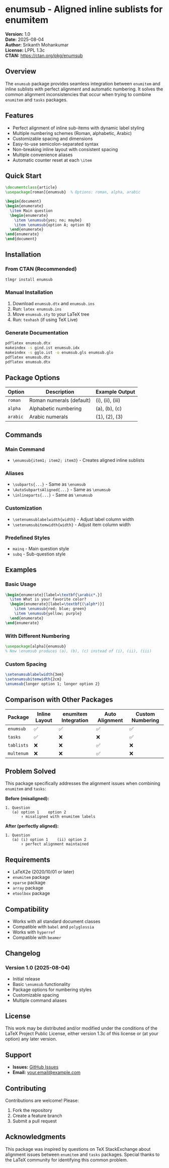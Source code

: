 # enumsub - Aligned inline sublists for enumitem

**Version:** 1.0  
**Date:** 2025-08-04  
**Author:** Srikanth Mohankumar  
**License:** LPPL 1.3c  
**CTAN:** https://ctan.org/pkg/enumsub  

## Overview

The `enumsub` package provides seamless integration between `enumitem` and inline sublists with perfect alignment and automatic numbering. It solves the common alignment inconsistencies that occur when trying to combine `enumitem` and `tasks` packages.

## Features

- Perfect alignment of inline sub-items with dynamic label styling
- Multiple numbering schemes (Roman, alphabetic, Arabic)
- Customizable spacing and dimensions
- Easy-to-use semicolon-separated syntax
- Non-breaking inline layout with consistent spacing
- Multiple convenience aliases
- Automatic counter reset at each `\item`

## Quick Start

```latex
\documentclass{article}
\usepackage[roman]{enumsub}  % Options: roman, alpha, arabic

\begin{document}
\begin{enumerate}
  \item Main question
  \begin{enumerate}
    \item \enumsub{yes; no; maybe}
    \item \enumsub{option A; option B}
  \end{enumerate}
\end{enumerate}
\end{document}
```

## Installation

### From CTAN (Recommended)
```bash
tlmgr install enumsub
```

### Manual Installation
1. Download `enumsub.dtx` and `enumsub.ins`
2. Run: `latex enumsub.ins`
3. Move `enumsub.sty` to your LaTeX tree
4. Run: `texhash` (if using TeX Live)

### Generate Documentation
```bash
pdflatex enumsub.dtx
makeindex -s gind.ist enumsub.idx
makeindex -s gglo.ist -o enumsub.gls enumsub.glo
pdflatex enumsub.dtx
pdflatex enumsub.dtx
```

## Package Options

| Option   | Description                    | Example Output |
|----------|--------------------------------|----------------|
| `roman`  | Roman numerals (default)      | (i), (ii), (iii) |
| `alpha`  | Alphabetic numbering           | (a), (b), (c) |
| `arabic` | Arabic numerals                | (1), (2), (3) |

## Commands

### Main Command
- `\enumsub{item1; item2; item3}` - Creates aligned inline sublists

### Aliases
- `\subparts{...}` - Same as `\enumsub`
- `\AutoSubpartsAligned{...}` - Same as `\enumsub`
- `\inlineparts{...}` - Same as `\enumsub`

### Customization
- `\setenumsublabelwidth{width}` - Adjust label column width
- `\setenumsubitemwidth{width}` - Adjust item column width

### Predefined Styles
- `mainq` - Main question style
- `subq` - Sub-question style

## Examples

### Basic Usage
```latex
\begin{enumerate}[label=\textbf{\arabic*.}]
  \item What is your favorite color?
  \begin{enumerate}[label=\textbf{(\alph*)}]
    \item \enumsub{red; blue; green}
    \item \enumsub{yellow; purple}
  \end{enumerate}
\end{enumerate}
```

### With Different Numbering
```latex
\usepackage[alpha]{enumsub}
% Now \enumsub produces (a), (b), (c) instead of (i), (ii), (iii)
```

### Custom Spacing
```latex
\setenumsublabelwidth{3em}
\setenumsubitemwidth{2cm}
\enumsub{longer option 1; longer option 2}
```

## Comparison with Other Packages

| Package | Inline Layout | enumitem Integration | Auto Alignment | Custom Numbering |
|---------|---------------|---------------------|----------------|------------------|
| `enumsub` | ✅ | ✅ | ✅ | ✅ |
| `tasks` | ✅ | ❌ | ❌ | ✅ |
| `tablists` | ❌ | ❌ | ✅ | ❌ |
| `multenum` | ❌ | ❌ | ✅ | ❌ |

## Problem Solved

This package specifically addresses the alignment issues when combining `enumitem` and `tasks`:

**Before (misaligned):**
```
1. Question
   (a) option 1    option 2
       ↑ misaligned with enumitem labels
```

**After (perfectly aligned):**
```
1. Question
   (a) (i) option 1    (ii) option 2
       ↑ perfect alignment maintained
```

## Requirements

- LaTeX2e (2020/10/01 or later)
- `enumitem` package
- `xparse` package
- `array` package
- `etoolbox` package

## Compatibility

- Works with all standard document classes
- Compatible with `babel` and `polyglossia`
- Works with `hyperref`
- Compatible with `beamer`

## Changelog

### Version 1.0 (2025-08-04)
- Initial release
- Basic `\enumsub` functionality
- Package options for numbering styles
- Customizable spacing
- Multiple command aliases

## License

This work may be distributed and/or modified under the conditions of the LaTeX Project Public License, either version 1.3c of this license or (at your option) any later version.

## Support

- **Issues:** [GitHub Issues](https://github.com/yourusername/enumsub/issues)
- **Email:** your.email@example.com

## Contributing

Contributions are welcome! Please:
1. Fork the repository
2. Create a feature branch
3. Submit a pull request

## Acknowledgments

This package was inspired by questions on TeX StackExchange about alignment issues between `enumitem` and `tasks` packages. Special thanks to the LaTeX community for identifying this common problem.